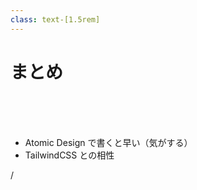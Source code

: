 ```yaml
---
class: text-[1.5rem]
---
```


# まとめ

<br>
<br>
<br>

- Atomic Design で書くと早い（気がする）
- TailwindCSS との相性

<div
  class="absolute bottom-[1rem] right-[1rem] text-[1rem]"
>
  <SlideCurrentNo /> / <SlidesTotal />
</div>

<!--
Note
-->